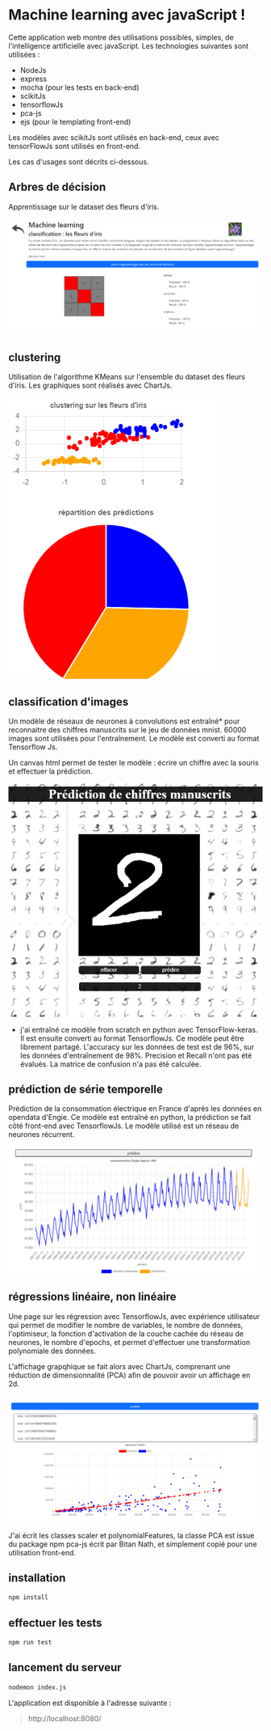 # Machine learning avec javaScript ! 

Cette application web montre des utilisations possibles, simples, de l'intelligence artificielle avec javaScript. Les technologies suivantes sont utilisées :   

- NodeJs  
- express  
- mocha (pour les tests en back-end)  
- scikitJs  
- tensorflowJs  
- pca-js  
- ejs (pour le templating front-end)

Les modèles avec scikitJs sont utilisés en back-end, ceux avec tensorFlowJs sont utilisés en front-end.  

Les cas d'usages sont décrits ci-dessous.  


## Arbres de décision

Apprentissage sur le dataset des fleurs d'iris. 

![tree](./public/images/treePage.png)

## clustering  

Utilisation de l'algorithme KMeans sur l'ensemble du dataset des fleurs d'iris. Les graphiques sont réalisés avec ChartJs.

![cluster](./public/images/clusterPage.png)

## classification d'images  

Un modèle de réseaux de neurones à convolutions est entraîné* pour reconnaitre des chiffres manuscrits sur
le jeu de données mnist. 60000 images sont utilisées pour l'entraînement. Le modèle est converti au format Tensorflow Js.   

Un canvas html permet de tester le modèle : écrire un chiffre avec la souris et effectuer la prédiction.   

![digit](./public/images/digits.png)

* j'ai entraîné ce modèle from scratch en python avec TensorFlow-keras. Il est ensuite converti au format TensorflowJs. Ce modèle peut être librement partagé. L'accuracy sur les données de test est de 96%, sur les données d'entraînement de 98%. Precision et Recall n'ont pas été évalués. La matrice de confusion n'a pas été calculée.  


## prédiction de série temporelle

Prédiction de la consommation électrique en France d'après les données en opendata d'Engie. Ce modèle est entraîné en python, la prédiction se fait côté front-end avec TensorflowJs. Le modèle utilisé est un réseau de neurones récurrent.

![digit](./public/images/engieGraph.png)

## régressions linéaire, non linéaire  

Une page sur les régression avec TensorflowJs, avec expérience utilisateur qui permet de modifier le nombre de variables, le nombre de données, l'optimiseur, la fonction d'activation de la couche cachée du réseau de neurones, le nombre d'epochs, et permet d'effectuer une transformation polynomiale des données.   

L'affichage grapqhique se fait alors avec ChartJs, comprenant une réduction de dimensionnalité (PCA) afin de pouvoir avoir un affichage en 2d.

![regression](./public/images/regressionPage.png)  

J'ai écrit les classes scaler et polynomialFeatures, la classe PCA est issue du package npm pca-js écrit par Bitan Nath, et simplement copié pour une utilisation front-end. 

## installation  

``` bash
npm install
```

## effectuer les tests 

```bash
npm run test
```  

## lancement du serveur  

```bash
nodemon index.js
```
L'application est disponible à l'adresse suivante :

> http://localhost:8080/


